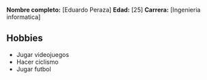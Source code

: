 **Nombre completo:** [Eduardo Peraza]
**Edad:** [25]
**Carrera:** [Ingenieria informatica]

## Hobbies

- Jugar videojuegos
- Hacer ciclismo
- Jugar futbol